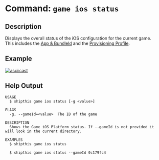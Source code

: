 # Command: `game ios status`

## Description

Displays the overall status of the iOS configuration for the current game. This
includes the [App & BundleId](/docs/reference/game/ios/app) and the [Provisioning Profile](/docs/reference/game/ios/profile).

## Example

[![asciicast](https://asciinema.org/a/YvwnDYtINKsJD6Fpicg6UdjPT.svg)](https://asciinema.org/a/YvwnDYtINKsJD6Fpicg6UdjPT#shipthis-col120row32)

## Help Output

```help
USAGE
  $ shipthis game ios status [-g <value>]

FLAGS
  -g, --gameId=<value>  The ID of the game

DESCRIPTION
  Shows the Game iOS Platform status. If --gameId is not provided it will look in the current directory.

EXAMPLES
  $ shipthis game ios status

  $ shipthis game ios status --gameId 0c179fc4
```